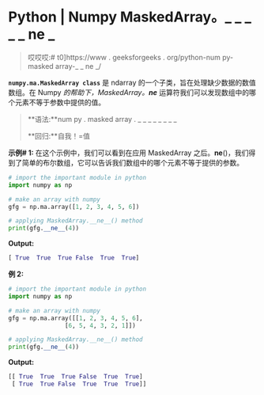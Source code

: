 # Python | Numpy MaskedArray。_ _ _ _ _ ne _

> 哎哎哎:# t0]https://www . geeksforgeeks . org/python-num py-masked array-_ _ ne _/

**`numpy.ma.MaskedArray class`** 是 ndarray 的一个子类，旨在处理缺少数据的数值数组。在 Numpy *的帮助下，MaskedArray。__ne__* 运算符我们可以发现数组中的哪个元素不等于参数中提供的值。

> **语法:**num py . masked array . _ _ _ _ _ _ _ _
> 
> **回归:**自我！=值

**示例# 1:**
在这个示例中，我们可以看到在应用 MaskedArray 之后。__ne__()，我们得到了简单的布尔数组，它可以告诉我们数组中的哪个元素不等于提供的参数。

```py
# import the important module in python 
import numpy as np 

# make an array with numpy 
gfg = np.ma.array([1, 2, 3, 4, 5, 6]) 

# applying MaskedArray.__ne__() method 
print(gfg.__ne__(4)) 
```

**Output:**

```py
[ True  True  True False  True  True]

```

**例 2:**

```py
# import the important module in python 
import numpy as np 

# make an array with numpy 
gfg = np.ma.array([[1, 2, 3, 4, 5, 6], 
                [6, 5, 4, 3, 2, 1]]) 

# applying MaskedArray.__ne__() method 
print(gfg.__ne__(4)) 
```

**Output:**

```py
[[ True  True  True False  True  True]
 [ True  True False  True  True  True]]

```